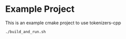 # Example Project

This is an example cmake project to use tokenizers-cpp


```bash
./build_and_run.sh
```
